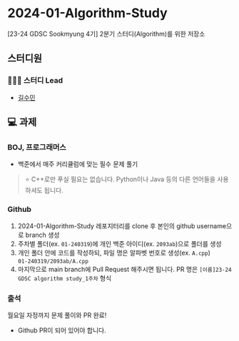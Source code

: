# 2024-01-Algorithm-Study
[23-24 GDSC Sookmyung 4기] 2분기 스터디(Algorithm)를 위한 저장소
<br />

## 스터디원
### 🙋🏻‍♀️ 스터디 Lead
- [길수민](https://github.com/2093ab)

## 💻 과제
### BOJ, 프로그래머스
- 백준에서 매주 커리큘럼에 맞는 필수 문제 풀기
> ⭐️ C++로만 푸실 필요는 없습니다. Python이나 Java 등의 다른 언어들을 사용하셔도 됩니다.
### Github
1. 2024-01-Algorithm-Study 레포지터리를 clone 후 본인의 github username으로 branch 생성
2. 주차별 폴더(ex. `01-240319`)에 개인 백준 아이디(ex. `2093ab`)으로 폴더를 생성
3. 개인 폴더 안에 코드를 작성하되, 파일 명은 알파벳 번호로 생성(ex. `A.cpp`)<br />
```01-240319/2093ab/A.cpp```
4. 마지막으로 main branch에 Pull Request 해주시면 됩니다. PR 명은 `[이름]23-24 GDSC algorithm study_1주차` 형식

### 출석
월요일 자정까지 문제 풀이와 PR 완료!
- Github PR이 되어 있어야 합니다.
